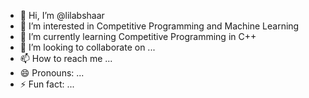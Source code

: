 - 👋 Hi, I’m @lilabshaar
- 👀 I’m interested in Competitive Programming and Machine Learning
- 🌱 I’m currently learning Competitive Programming in C++
- 💞️ I’m looking to collaborate on ...
- 📫 How to reach me ...
- 😄 Pronouns: ...
- ⚡ Fun fact: ...

<!---
lilabshaar/lilabshaar is a ✨ special ✨ repository because its `README.md` (this file) appears on your GitHub profile.
You can click the Preview link to take a look at your changes.
--->
